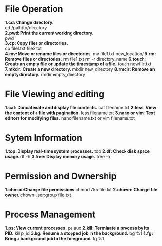 # File Operation  
**1.cd: Change directory.**  
   cd /path/to/directory  
**2.pwd: Print the current working directory.**  
    pwd  
**3.cp: Copy files or directories.**  
    cp file1.txt file2.txt   
**4.mv: Move or rename files or directories.**
    mv file1.txt new_location/
**5.rm: Remove files or directories.**
    rm file1.txt
    rm -r directory_name
**6.touch: Create an empty file or update the timestamp of a file.**
    touch newfile.txt
**7.mkdir: Create a new directory.**
    mkdir new_directory
**8.rmdir: Remove an empty directory.**
    rmdir empty_directory
# File Viewing and editing
**1.cat: Concatenate and display file contents.**
    cat filename.txt
**2.less: View the content of a file with pagination.**
    less filename.txt
**3.nano or vim: Text editors for modifying files.**
    nano filename.txt
    or
    vim filename.txt
# Sytem Information
**1.top: Display real-time system processes.**
    top
**2.df: Check disk space usage.**
    df -h
**3.free: Display memory usage.**
    free -h
# Permission and Ownership
**1.chmod:Change file permissions**
    chmod 755 file.txt
**2.chown: Change file owner.**
    chown user:group file.txt
# Process Management
**1.ps: View current processes.**
    ps aux
**2.kill: Terminate a process by its PID.**
    kill p_id
**3.bg: Resume a stopped job in the background.**
    bg %1
**4.fg: Bring a background job to the foreground.**
    fg %1
